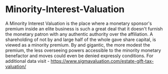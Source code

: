 # Minority-Interest-Valuation
A Minority Interest Valuation is the place where a monetary sponsor's premium inside an elite business is such a great deal that it doesn't furnish the monetary patron with any authentic authority over the affiliation. A shareholding of not by and large half of the whole gave share capital, is viewed as a minority premium. By and gigantic, the more modest the premium, the less overseeing powers accessible to the minority monetary benefactor and moves could even be denied expressly conditions. For additional data visit - 
https://www.sigmavaluation.com/estate-gift-tax-valuation/
